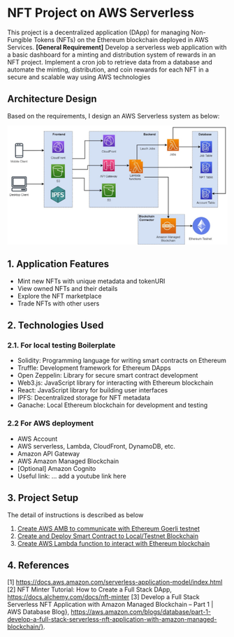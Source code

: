 # NFT Project on AWS Serverless
This project is a decentralized application (DApp) for managing Non-Fungible Tokens (NFTs) on the Ethereum blockchain deployed in AWS Services.
**[General Requirement]** Develop a serverless web application with a basic dashboard for a minting and distribution system of rewards in an NFT project. Implement a cron job to retrieve data from a database and automate the minting, distribution, and coin rewards for each NFT in a secure and scalable way using AWS technologies

## Architecture Design

Based on the requirements, I design an AWS Serverless system as below:

![image](/docs/figures/aws_serverless_NFT.jpg)

## 1. Application Features
- Mint new NFTs with unique metadata and tokenURI
- View owned NFTs and their details
- Explore the NFT marketplace
- Trade NFTs with other users

## 2. Technologies Used
### 2.1. For local testing Boilerplate 
- Solidity: Programming language for writing smart contracts on Ethereum
- Truffle: Development framework for Ethereum DApps
- Open Zeppelin: Library for secure smart contract development
- Web3.js: JavaScript library for interacting with Ethereum blockchain
- React: JavaScript library for building user interfaces
- IPFS: Decentralized storage for NFT metadata
- Ganache: Local Ethereum blockchain for development and testing
  
 ### 2.2 For AWS deployment 
 - AWS Account 
 - AWS serverless, Lambda, CloudFront, DynamoDB, etc. 
 - Amazon API Gateway
 - AWS Amazon Managed Blockchain
 - [Optional] Amazon Cognito
 - Useful link: ... add a youtube link here 

## 3. Project Setup
The detail of instructions is described as below
1. [Create AWS AMB to communicate with Ethereum Goerli testnet](./docs/documentation/1_Create_AMB_node.md)
2. [Create and Deploy Smart Contract to Local/Testnet Blockchain](./docs/documentation/2_Create_local_testing_ganache.md)
2. [Create AWS Lambda function to interact with Ethereum blockchain](./docs/documentation/2_Create_Lambda_function.md)


## 4. References 
[1] https://docs.aws.amazon.com/serverless-application-model/index.html
[2] NFT Minter Tutorial: How to Create a Full Stack DApp, https://docs.alchemy.com/docs/nft-minter
[3] Develop a Full Stack Serverless NFT Application with Amazon Managed Blockchain – Part 1 | AWS Database Blog}, https://aws.amazon.com/blogs/database/part-1-develop-a-full-stack-serverless-nft-application-with-amazon-managed-blockchain/}. 